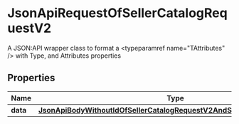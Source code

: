 

# JsonApiRequestOfSellerCatalogRequestV2

A JSON:API wrapper class to format a <typeparamref name=\"TAttributes\" /> with Type, and Attributes properties

## Properties

| Name | Type | Description | Notes |
|------------ | ------------- | ------------- | -------------|
|**data** | [**JsonApiBodyWithoutIdOfSellerCatalogRequestV2AndSellerCatalogRequestV2**](JsonApiBodyWithoutIdOfSellerCatalogRequestV2AndSellerCatalogRequestV2.md) |  |  [optional] |



